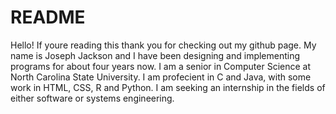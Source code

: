 # README
Hello! If youre reading this thank you for checking out my github page. My name is Joseph Jackson and I have been designing and implementing programs for about four years now. I am a senior in Computer Science at North Carolina State University. I am profecient in C and Java, with some work in HTML, CSS, R and Python. I am seeking an internship in the fields of either software or systems engineering.
